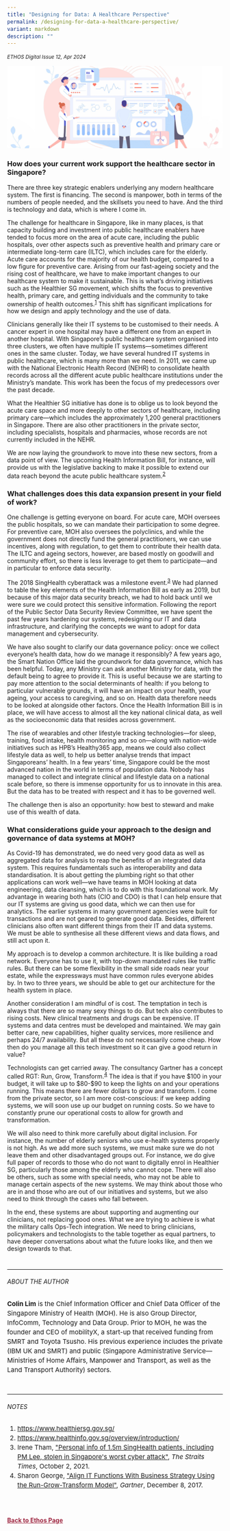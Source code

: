 ```yaml
---
title: "Designing for Data: A Healthcare Perspective"
permalink: /designing-for-data-a-healthcare-perspective/
variant: markdown
description: ""
---
```

<style>
		
.back a
{
	color: #9f2943;
	font-weight: bold;
}

.break
{
   border-top: 1px solid  black;
   border-bottom: 1px solid black;
	 padding:20px;
	text-align:center;
	font-size:30px;
	margin-top:50px;
}
	
.break1
{
	font-family: Georgia;
	font-size:20px;
	font-style: italic;
	font-weight: bold;
}
	
.num ol li

{
font-size: 16px;
}			

	

	
.author
{
border-bottom: 1px solid black;
margin-top:40px;
padding-bottom:30px;
border-top: 1px solid black;
}
	
.author p
{
font-size: 15px;	
line-height: 22px;
}
	
.notestop ol li
{
font-size: 15px;
line-height:22px;
}		

.containerbox
{
background-color: #101F42;
padding: 30px;
color: white;	
}
	
	
</style>

<em><small>ETHOS Digital Issue 12, Apr 2024</small></em>
<div class="background-image">
<img src="/images/Ethos_Images/Ethos_Digital_Issue_12/D12_Banner_Resize_3.jpg">
</div>
<h3>How does your current work support the healthcare sector in Singapore?</h3>

<p>There are three key strategic enablers underlying any modern healthcare system. The first is financing. The second is manpower, both in terms of the numbers of people needed, and the skillsets you need to have. And the third is technology and data, which is where I come in.</p>

<p>The challenge for healthcare in Singapore, like in many places, is that capacity building and investment into public healthcare enablers have tended to focus more on the area of acute care, including the public hospitals, over other aspects such as preventive health and primary care or intermediate long-term care (ILTC), which includes care for the elderly. Acute care accounts for the majority of our health budget, compared to a low figure for preventive care. Arising from our fast-ageing society and the rising cost of healthcare, we have to make important changes to our healthcare system to make it sustainable. This is what’s driving initiatives such as the Healthier SG movement, which shifts the focus to preventive health, primary care, and getting individuals and the community to take ownership of health outcomes.<sup><a href="#notestop">1</a></sup> This shift has significant implications for how we design and apply technology and the use of data.</p>

<p>Clinicians generally like their IT systems to be customised to their needs. A cancer expert in one hospital may have a different one from an expert in another hospital. With Singapore’s public healthcare system organised into three clusters, we often have multiple IT systems—sometimes different ones in the same cluster. Today, we have several hundred IT systems in public healthcare, which is many more than we need. In 2011, we came up with the National Electronic Health Record (NEHR) to consolidate health records across all the different acute public healthcare institutions under the Ministry’s mandate. This work has been the focus of my predecessors over the past decade.</p>

<p>What the Healthier SG initiative has done is to oblige us to look beyond the acute care space and more deeply to other sectors of healthcare, including primary care—which includes the approximately 1,200 general practitioners in Singapore. There are also other practitioners in the private sector, including specialists, hospitals and pharmacies, whose records are not currently included in the NEHR. </p>

<p>We are now laying the groundwork to move into these new sectors, from a data point of view. The upcoming Health Information Bill, for instance, will provide us with the legislative backing to make it possible to extend our data reach beyond the acute public healthcare system.<sup><a href="#notestop">2</a></sup> </p>


<h3>What challenges does this data expansion present in your field of work?</h3>

<p>One challenge is getting everyone on board. For acute care, MOH oversees the public hospitals, so we can mandate their participation to some degree. For preventive care, MOH also oversees the polyclinics, and while the government does not directly fund the general practitioners, we can use incentives, along with regulation, to get them to contribute their health data. The ILTC and ageing sectors, however, are based mostly on goodwill and community effort, so there is less leverage to get them to participate—and in particular to enforce data security. </p>

<p>The 2018 SingHealth cyberattack was a milestone event.<sup><a href="#notestop">3</a></sup> We had planned to table the key elements of the Health Information Bill as early as 2019, but because of this major data security breach, we had to hold back until we were sure we could protect this sensitive information. Following the report of the Public Sector Data Security Review Committee, we have spent the past few years hardening our systems, redesigning our IT and data infrastructure, and clarifying the concepts we want to adopt for data management and cybersecurity. </p>

<p>We have also sought to clarify our data governance policy: once we collect everyone’s health data, how do we manage it responsibly? A few years ago, the Smart Nation Office laid the groundwork for data governance, which has been helpful. Today, any Ministry can ask another Ministry for data, with the default being to agree to provide it. This is useful because we are starting to pay more attention to the social determinants of health: if you belong to particular vulnerable grounds, it will have an impact on your health, your ageing, your access to caregiving, and so on. Health data therefore needs to be looked at alongside other factors. Once the Health Information Bill is in place, we will have access to almost all the key national clinical data, as well as the socioeconomic data that resides across government. </p>

<p>The rise of wearables and other lifestyle tracking technologies—for sleep, training, food intake, health monitoring and so on—along with nation-wide initiatives such as HPB’s Healthy365 app, means we could also collect lifestyle data as well, to help us better analyse trends that impact Singaporeans’ health. In a few years’ time, Singapore could be the most advanced nation in the world in terms of population data. Nobody has managed to collect and integrate clinical and lifestyle data on a national scale before, so there is immense opportunity for us to innovate in this area. But the data has to be treated with respect and it has to be governed well. </p>

<p>The challenge then is also an opportunity: how best to steward and make use of this wealth of data.</p>

<h3>What considerations guide your approach to the design and governance of data systems at MOH?</h3>

<p>As Covid-19 has demonstrated, we do need very good data as well as aggregated data for analysis to reap the benefits of an integrated data system. This requires fundamentals such as interoperability and data standardisation. It is about getting the plumbing right so that other applications can work well—we have teams in MOH looking at data engineering, data cleansing, which is to do with this foundational work. My advantage in wearing both hats (CIO and CDO) is that I can help ensure that our IT systems are giving us good data, which we can then use for analytics. The earlier systems in many government agencies were built for transactions and are not geared to generate good data. Besides, different clinicians also often want different things from their IT and data systems. We must be able to synthesise all these different views and data flows, and still act upon it.</p>

<p>My approach is to develop a common architecture. It is like building a road network. Everyone has to use it, with top-down mandated rules like traffic rules. But there can be some flexibility in the small side roads near your estate, while the expressways must have common rules everyone abides by. In two to three years, we should be able to get our architecture for the health system in place.</p>

<p>Another consideration I am mindful of is cost. The temptation in tech is always that there are so many sexy things to do. But tech also contributes to rising costs. New clinical treatments and drugs can be expensive. IT systems and data centres must be developed and maintained. We may gain better care, new capabilities, higher quality services, more resilience and perhaps 24/7 availability. But all these do not necessarily come cheap. How then do you manage all this tech investment so it can give a good return in value?</p>

<p>Technologists can get carried away. The consultancy Gartner has a concept called RGT: Run, Grow, Transform.<sup><a href="#notestop">4</a></sup> The idea is that if you have $100 in your budget, it will take up to $80-$90 to keep the lights on and your operations running. This means there are fewer dollars to grow and transform. I come from the private sector, so I am more cost-conscious: if we keep adding systems, we will soon use up our budget on running costs. So we have to constantly prune our operational costs to allow for growth and transformation. </p>

<p>We will also need to think more carefully about digital inclusion. For instance, the number of elderly seniors who use e-health systems properly is not high. As we add more such systems, we must make sure we do not leave them and other disadvantaged groups out. For instance, we do give full paper of records to those who do not want to digitally enrol in Healthier SG, particularly those among the elderly who cannot cope. There will also be others, such as some with special needs, who may not be able to manage certain aspects of the new systems. We may think about those who are in and those who are out of our initiatives and systems, but we also need to think through the cases who fall between. </p>

<p>In the end, these systems are about supporting and augmenting our clinicians, not replacing good ones. What we are trying to achieve is what the military calls Ops-Tech integration. We need to bring clinicians, policymakers and technologists to the table together as equal partners, to have deeper conversations about what the future looks like, and then we design towards to that. </p>

<div class="author">
<h6>ABOUT THE AUTHOR</h6>	
	<p><b>Colin Lim</b> is the Chief Information Officer and Chief Data Officer of the Singapore Ministry of Health (MOH). He is also Group Director, InfoComm, Technology and Data Group. Prior to MOH, he was the founder and CEO of mobilityX, a start-up that received funding from SMRT and Toyota Tsusho. His previous experience includes the private (IBM UK and SMRT) and public (Singapore Administrative Service—Ministries of Home Affairs, Manpower and Transport, as well as the Land Transport Authority) sectors.</p></div>


<div class="notestop" id="notestop">
<h6>NOTES</h6>
<ol>
<li id="num1"><a href="https://www.healthiersg.gov.sg/">https://www.healthiersg.gov.sg/</a></li>
<li id="num2"><a href="https://www.healthinfo.gov.sg/overview/introduction/">https://www.healthinfo.gov.sg/overview/introduction/</a></li>
<li id="num3"> Irene Tham, <a href="https://www.straitstimes.com/singapore/personal-info-of-15m-singhealth-patients-including-pm-lee-stolen-in-singapores-most">"Personal info of 1.5m SingHealth patients, including PM Lee, stolen in Singapore's worst cyber attack"</a>, <em>The Straits Times</em>, October 2, 2021.</li>
<li id="num4"> Sharon George, <a href="https://www.gartner.com/smarterwithgartner/align-it-functions-with-business-strategy-using-the-run-grow-transform-model">"Align IT Functions With Business Strategy Using the Run-Grow-Transform Model"</a>, <em>Gartner</em>, December 8, 2017.</li>

</ol>	
</div>





<br><br>
<div class="back">
<a href="/ethos/">Back to Ethos Page</a>	
</div>